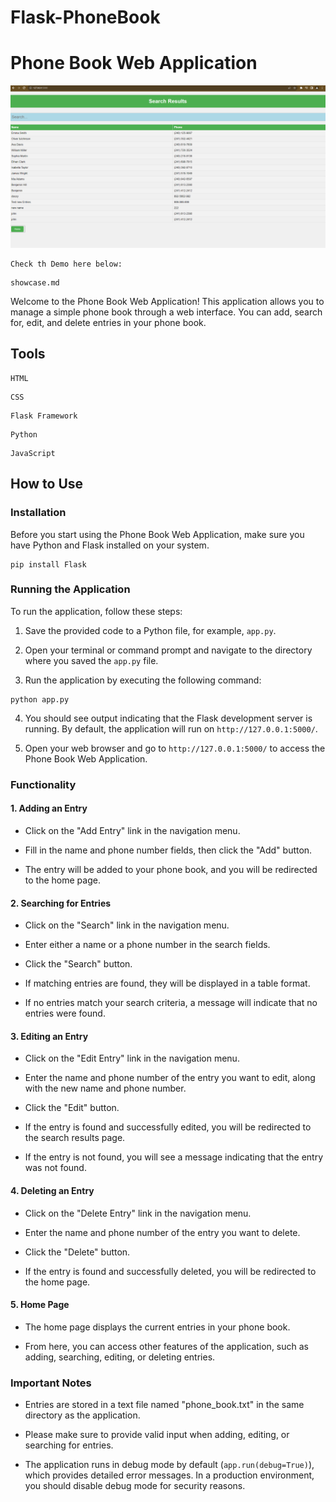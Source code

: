 # Flask-PhoneBook
# Phone Book Web Application
![My Image](image-1.png)

```shall
Check th Demo here below:
```
```
showcase.md
```


Welcome to the Phone Book Web Application! This application allows you to manage a simple phone book through a web interface. You can add, search for, edit, and delete entries in your phone book.
## Tools



```shell
HTML
```
```shell
CSS
```
```shell
Flask Framework
```
```shell
Python
```
```shell
JavaScript
```



## How to Use

### Installation

Before you start using the Phone Book Web Application, make sure you have Python and Flask installed on your system.

```shell
pip install Flask
```

### Running the Application

To run the application, follow these steps:

1. Save the provided code to a Python file, for example, `app.py`.

2. Open your terminal or command prompt and navigate to the directory where you saved the `app.py` file.

3. Run the application by executing the following command:

```shell
python app.py
```

4. You should see output indicating that the Flask development server is running. By default, the application will run on `http://127.0.0.1:5000/`.

5. Open your web browser and go to `http://127.0.0.1:5000/` to access the Phone Book Web Application.

### Functionality

#### 1. Adding an Entry

- Click on the "Add Entry" link in the navigation menu.

- Fill in the name and phone number fields, then click the "Add" button.

- The entry will be added to your phone book, and you will be redirected to the home page.

#### 2. Searching for Entries

- Click on the "Search" link in the navigation menu.

- Enter either a name or a phone number in the search fields.

- Click the "Search" button.

- If matching entries are found, they will be displayed in a table format.

- If no entries match your search criteria, a message will indicate that no entries were found.

#### 3. Editing an Entry

- Click on the "Edit Entry" link in the navigation menu.

- Enter the name and phone number of the entry you want to edit, along with the new name and phone number.

- Click the "Edit" button.

- If the entry is found and successfully edited, you will be redirected to the search results page.

- If the entry is not found, you will see a message indicating that the entry was not found.

#### 4. Deleting an Entry

- Click on the "Delete Entry" link in the navigation menu.

- Enter the name and phone number of the entry you want to delete.

- Click the "Delete" button.

- If the entry is found and successfully deleted, you will be redirected to the home page.

#### 5. Home Page

- The home page displays the current entries in your phone book.

- From here, you can access other features of the application, such as adding, searching, editing, or deleting entries.

### Important Notes

- Entries are stored in a text file named "phone_book.txt" in the same directory as the application.

- Please make sure to provide valid input when adding, editing, or searching for entries.

- The application runs in debug mode by default (`app.run(debug=True)`), which provides detailed error messages. In a production environment, you should disable debug mode for security reasons.

<!-- Enjoy using the Phone Book Web Application to manage your contacts! -->

